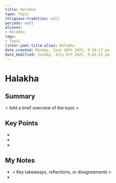 ```yaml
---
title: Halakha
type: Topic
religious-tradition: null
periods: null
aliases:
- Halakha
tags:
- Topic
linter-yaml-title-alias: Halakha
date_created: Monday, June 30th 2025, 9:18:17 pm
date_modified: Sunday, July 6th 2025, 9:01:25 pm
---
```


# Halakha

## Summary
< Add a brief overview of the topic >

## Key Points
- 
- 
- 

## My Notes
- < Key takeaways, reflections, or disagreements >
- 